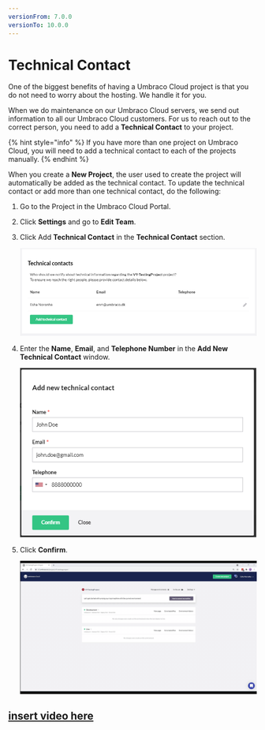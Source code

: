 ```yaml
---
versionFrom: 7.0.0
versionTo: 10.0.0
---
```


# Technical Contact

One of the biggest benefits of having a Umbraco Cloud project is that you do not need to worry about the hosting. We handle it for you.

When we do maintenance on our Umbraco Cloud servers, we send out information to all our Umbraco Cloud customers. For us to reach out to the correct person, you need to add a **Technical Contact** to your project.

{% hint style="info" %}
If you have more than one project on Umbraco Cloud, you will need to add a technical contact to each of the projects manually.
{% endhint %}

When you create a **New Project**, the user used to create the project will automatically be added as the technical contact. To update the technical contact or add more than one technical contact, do the following:

1. Go to the Project in the Umbraco Cloud Portal.
2. Click **Settings** and go to **Edit Team**.
3. Click Add **Technical Contact** in the **Technical Contact** section.

    ![Add technical contact](images/add-technical-contact.png)
4.  Enter the **Name**, **Email**, and **Telephone Number** in the **Add New Technical Contact** window.

    ![Add technical contact form](images/add-technical-contact-form.png)
5. Click **Confirm**.

    ![Add technical contact form](images/Technical-Contact.gif)

## [insert video here](https://www.youtube.com/embed/sjugjnHz3bo?rel=0)
